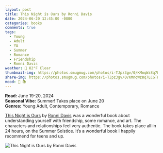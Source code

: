 ```yaml
---
layout: post
title: This Night is Ours by Ronni Davis
date: 2024-06-20 12:45:00 -0800
categories: books
comments: true
tags:
  - Young
  - Adult
  - YA
  - Summer
  - Romance
  - Friendship
  - Ronni Davis
weather: 🔆 82°F Clear
thumbnail-img: https://photos.smugmug.com/photos/i-TJpz3gv/0/KMnqWz8q7LCGTnD84VTC99rgNVSDfLZrnHbvH6wkS/X2/i-TJpz3gv-X2.jpg
share-img: https://photos.smugmug.com/photos/i-TJpz3gv/0/KMnqWz8q7LCGTnD84VTC99rgNVSDfLZrnHbvH6wkS/X2/i-TJpz3gv-X2.jpg
mood: 🥰 📚
---
```

**Read:** June 19-20, 2024<br>
**Seasonal Vibe:** Summer! Takes place on June 20<br>
**Genres:** Young Adult, Contemporary, Romance<br>

[This Night is Ours](https://www.hachettebookgroup.com/titles/ronni-davis/this-night-is-ours/9780316373616/) by [Ronni Davis](https://www.ronnidavisauthor.com) was a wonderful book about understanding yourself with friendship, some romance, and art. The characters and relationships feel very authentic. The book takes place all in 24 hours, on the Summer Solstice. It’s a wonderful book I happily recommend for teens and up.

![This Night is Ours by Ronni Davis](https://photos.smugmug.com/photos/i-TJpz3gv/0/KMnqWz8q7LCGTnD84VTC99rgNVSDfLZrnHbvH6wkS/X2/i-TJpz3gv-X2.jpg)

